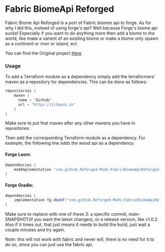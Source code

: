 # Fabric BiomeApi Reforged

Fabric Biome Api Reforged is a port of Fabric biomes api to forge. As for why I did this, instead of using forge's api? Well because Forge's biome api sucks! Especially if you want to do anything more then add a biome to the world, like make a varient of an existing biome or make a biome only spawn as a continent or river or island, ect. 

You can find the Original project <a href=https://github.com/FabricMC/fabric/tree/1.17/fabric-biome-api-v1>Here</a>.


### Usage

To add a Terraform module as a dependency simply add the terraformers' maven as a repository for dependencies. This can be done as follows:

```java
repositories {
    maven {
      name = 'Github'
      url = "https://jitpack.io"
    }
}
```

Make sure to put that maven after any other mavens you have in repositories

Then add the corresponding Terraform module as a dependency. For example, the following line adds the wood api as a dependency.

#### Forge Loom:
```java
dependencies {
    modImplementation "com.github.Reforged-Mods:FabricBiomeApiReforged:<tag>"
}
```

#### Forge Gradle:
```java
dependencies {
    implementation fg.deobf("com.github.Reforged-Mods:FabricBiomeApiReforged:<tag>")
}
```

Make sure to replace <tag> with one of these 3: a specific commit, main-SNAPSHOT(if you want the latest changes), or a release version, like v1.0.2.
Also if it times out, that just means it needs to build the build, just wait a couple minutes and try again.

Note: this will not work with fabric and never will, there is no need for it to do so, since you can just use the fabric api.
